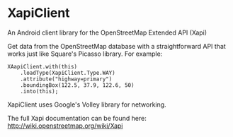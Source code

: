 XapiClient
==========

An Android client library for the OpenStreetMap Extended API (Xapi)

Get data from the OpenStreetMap database with a straightforward API that works just like Square's Picasso library.  For example:

    XAapiClient.with(this)
        .loadType(XapiClient.Type.WAY)
        .attribute("highway=primary")
        .boundingBox(122.5, 37.9, 122.6, 50)
        .into(this);

XapiClient uses Google's Volley library for networking.

The full Xapi documentation can be found here: http://wiki.openstreetmap.org/wiki/Xapi
